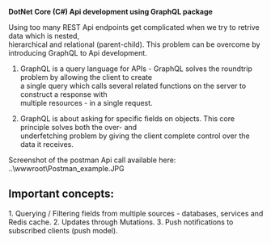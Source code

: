 ﻿<b>DotNet Core (C#) Api development using GraphQL package</b>

Using too many REST Api endpoints get complicated when we try to retrive data which is nested,</br>
hierarchical and relational (parent-child). This problem can be overcome by introducing GraphQL to Api development.

1. GraphQL is a query language for APIs - GraphQL solves the roundtrip problem by allowing the client to create </br>
a single query which calls several related functions on the server to construct a response with </br>
multiple resources - in a single request.

2. GraphQL is about asking for specific fields on objects. This core principle solves both the over- and </br>
underfetching problem by giving the client complete control over the data it receives.

Screenshot of the postman Api call available here:
..\\wwwroot\\Postman_example.JPG

<h2>Important concepts:</h2>
1. Querying / Filtering fields from multiple sources - databases, services and Redis cache.
2. Updates through Mutations.
3. Push notifications to subscribed clients (push model).